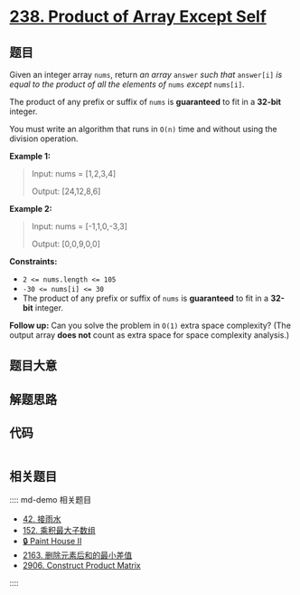 # [238. Product of Array Except Self](https://leetcode.com/problems/product-of-array-except-self/)

## 题目

Given an integer array `nums`, return _an array_ `answer` _such that_
`answer[i]` _is equal to the product of all the elements of_ `nums` _except_
`nums[i]`.

The product of any prefix or suffix of `nums` is **guaranteed** to fit in a
**32-bit** integer.

You must write an algorithm that runs in `O(n)` time and without using the
division operation.



**Example 1:**

> Input: nums = [1,2,3,4]
> 
> Output: [24,12,8,6]

**Example 2:**

> Input: nums = [-1,1,0,-3,3]
> 
> Output: [0,0,9,0,0]

**Constraints:**

  * `2 <= nums.length <= 105`
  * `-30 <= nums[i] <= 30`
  * The product of any prefix or suffix of `nums` is **guaranteed** to fit in a **32-bit** integer.



**Follow up:**  Can you solve the problem in `O(1)` extra space complexity?
(The output array **does not** count as extra space for space complexity
analysis.)


## 题目大意

## 解题思路

## 代码

```javascript

```

## 相关题目

:::: md-demo 相关题目
- [42. 接雨水](https://leetcode.com/problems/trapping-rain-water)
- [152. 乘积最大子数组](./0152.md)
- [🔒 Paint House II](https://leetcode.com/problems/paint-house-ii)
- [2163. 删除元素后和的最小差值](https://leetcode.com/problems/minimum-difference-in-sums-after-removal-of-elements)
- [2906. Construct Product Matrix](https://leetcode.com/problems/construct-product-matrix)

::::
